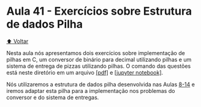 # Aula 41 - Exercícios sobre Estrutura de dados Pilha

[:arrow_up: Voltar](https://github.com/Geofisicando/C-orientado-a-testes#%C3%ADndice)

Nesta aula nós apresentamos dois exercícios sobre implementação de pilhas em C, um conversor de binário para decimal utilizando pilhas e um
sistema de entrega de pizzas utilizando pilhas. O comando das questões está neste diretório em um arquivo [[pdf]](https://github.com/Geofisicando/C-orientado-a-testes/blob/main/exemplos/exercicios_pilha/Exercicios_pilha.pdf) e [[jupyter notebook]](https://github.com/Geofisicando/C-orientado-a-testes/blob/main/exemplos/exercicios_pilha/Exercicio_sistema_entrega_pizzas.ipynb).

Nós utilizaremos a estrutura de dados pilha desenvolvida nas Aulas [8-14](https://github.com/Geofisicando/C-orientado-a-testes#desenvolvimento-de-uma-pilha-com-tdd) e iremos adaptar esta pilha para a implementação nos problemas do conversor e do sistema de entregas.

